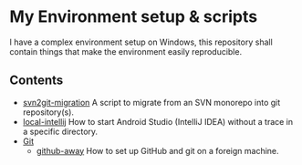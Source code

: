 # My Environment setup & scripts
I have a complex environment setup on Windows, this repository shall contain things that make the environment easily reproducible.

## Contents
 * [svn2git-migration](svn2git-migration) A script to migrate from an SVN monorepo into git repository(s).
 * [local-intellij](local-intellij) How to start Android Studio (IntelliJ IDEA) without a trace in a specific directory.
 * [Git](git)
   * [github-away](git/github-away) How to set up GitHub and git on a foreign machine.
